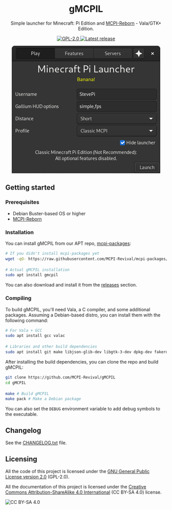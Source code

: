 <h1 align="center">gMCPIL</h1>
<p align="center">
	Simple launcher for Minecraft: Pi Edition and <a href="https://gitea.thebrokenrail.com/TheBrokenRail/minecraft-pi-reborn/">MCPI-Reborn</a> - Vala/GTK+ Edition.
</p>
<p align="center">
	<a href="https://github.com/MCPI-Revival/gMCPIL/blob/master/LICENSE">
		<img src="https://img.shields.io/github/license/MCPI-Devs/MCPIL?label=License" alt="GPL-2.0"></img>
	</a>
	<a href="https://github.com/MCPI-Revival/gMCPIL/releases/latest">
		<img src="https://img.shields.io/github/v/release/MCPI-Revival/gMCPIL" alt="Latest release"></img>
	</a>
</p>

<p align="center">
	<img src="https://raw.githubusercontent.com/MCPI-Revival/gMCPIL/master/screenshot.png" alt="screenshot"></img>
</p>

## Getting started
### Prerequisites
 + Debian Buster-based OS or higher
 + [MCPI-Reborn](https://gitea.thebrokenrail.com/TheBrokenRail/minecraft-pi-reborn)

### Installation
You can install gMCPIL from our APT repo, [mcpi-packages](https://github.com/MCPI-Revival/mcpi-packages):
```sh
# If you didn't install mcpi-packages yet
wget -qO- https://raw.githubusercontent.com/MCPI-Revival/mcpi-packages/master/install.sh | bash

# Actual gMCPIL installation
sudo apt install gmcpil
```

You can also download and install it from the [releases](https://github.com/MCPI-Revival/gMCPIL/releases) section.

### Compiling
To build gMCPIL, you'll need Vala, a C compiler, and some additional packages.
Assuming a Debian-based distro, you can install them with the following command:
```sh
# For Vala + GCC
sudo apt install gcc valac

# Libraries and other build dependencies
sudo apt install git make libjson-glib-dev libgtk-3-dev dpkg-dev fakeroot
```

After installing the build dependencies, you can clone the repo and build gMCPIL:
```sh
git clone https://github.com/MCPI-Revival/gMCPIL
cd gMCPIL

make # Build gMCPIL
make pack # Make a Debian package
```

You can also set the `DEBUG` environment variable to add debug symbols to the executable.

## Changelog
See the [CHANGELOG.txt](https://github.com/MCPI-Revival/gMCPIL/blob/master/res/doc/gmcpil/CHANGELOG.txt) file.

## Licensing
All the code of this project is licensed under the [GNU General Public License version 2.0](https://github.com/Alvarito050506/MCPIL/blob/master/LICENSE) (GPL-2.0).

All the documentation of this project is licensed under the [Creative Commons Attribution-ShareAlike 4.0 International](https://creativecommons.org/licenses/by-sa/4.0/) (CC BY-SA 4.0) license.

![CC BY-SA 4.0](https://i.creativecommons.org/l/by-sa/4.0/88x31.png)
